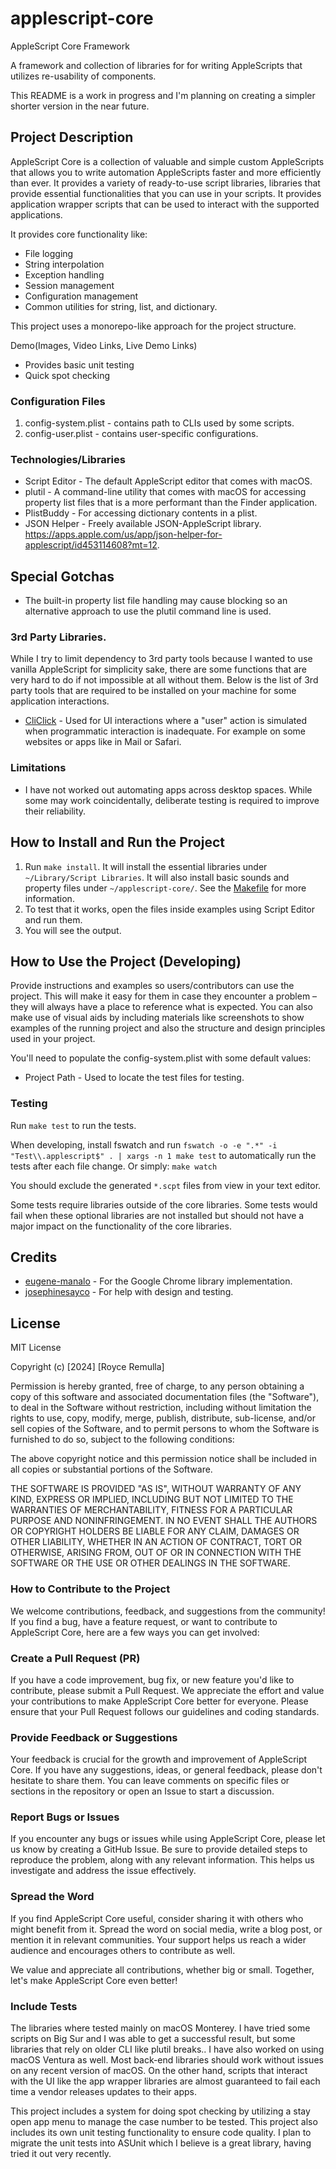 # applescript-core

AppleScript Core Framework

A framework and collection of libraries for for writing AppleScripts that utilizes re-usability of components.

This README is a work in progress and I'm planning on creating a simpler shorter version in the near future.

## Project Description

AppleScript Core is a collection of valuable and simple custom AppleScripts that allows you to write automation AppleScripts faster and more efficiently than ever. It provides a variety of ready-to-use script libraries, libraries that provide essential functionalities that you can use in your scripts. It provides application wrapper scripts that can be used to interact with the supported applications.

It provides core functionality like:

* File logging
* String interpolation
* Exception handling
* Session management
* Configuration management
* Common utilities for string, list, and dictionary.

This project uses a monorepo-like approach for the project structure.

Demo(Images, Video Links, Live Demo Links)

* Provides basic unit testing
* Quick spot checking

### Configuration Files

1.  config-system.plist - contains path to CLIs used by some scripts.
2.  config-user.plist - contains user-specific configurations.

### Technologies/Libraries

* Script Editor - The default AppleScript editor that comes with macOS.
* plutil - A command-line utility that comes with macOS for accessing property list files that is a more performant than the Finder application.
* PlistBuddy - For accessing dictionary contents in a plist.
* JSON Helper - Freely available JSON-AppleScript library.  https://apps.apple.com/us/app/json-helper-for-applescript/id453114608?mt=12.


## Special Gotchas

*   The built-in property list file handling may cause blocking so an alternative approach to use the plutil command line is used.

### 3rd Party Libraries.
While I try to limit dependency to 3rd party tools because I wanted to use vanilla AppleScript for simplicity sake, there are some functions that are very hard to do if not impossible at all without them. Below is the list of 3rd party tools that are required to be installed on your machine for some application interactions.

*   [CliClick](https://www.bluem.net/) - Used for UI interactions where a "user" action is simulated when programmatic interaction is inadequate. For example on some websites or apps like in Mail or Safari.

### Limitations

* I have not worked out automating apps across desktop spaces. While some may work coincidentally, deliberate testing is required to improve their reliability.

## How to Install and Run the Project

1. Run `make install`. It will install the essential libraries under `~/Library/Script Libraries`. It will also install basic sounds and property files under `~/applescript-core/`.  See the [Makefile](./Makefile) for more information.
2. To test that it works, open the files inside examples using Script Editor and run them.
3. You will see the output.

## How to Use the Project (Developing)

Provide instructions and examples so users/contributors can use the project. This will make it easy for them in case they encounter a problem – they will always have a place to reference what is expected.
You can also make use of visual aids by including materials like screenshots to show examples of the running project and also the structure and design principles used in your project.

You'll need to populate the config-system.plist with some default values:
*   Project Path - Used to locate the test files for testing.

### Testing

Run `make test` to run the tests.

When developing, install fswatch and run `fswatch -o -e ".*" -i "Test\\.applescript$" . | xargs -n 1 make test` to automatically run the tests after each file change. Or simply: `make watch`

You should exclude the generated `*.scpt` files from view in your text editor.

Some tests require libraries outside of the core libraries. Some tests would fail when these optional libraries are not installed but should not have a major impact on the functionality of the core libraries.

## Credits

* [eugene-manalo](https://github.com/eugene-manalo) - For the Google Chrome library implementation.
* [josephinesayco](https://github.com/josephinesayco) - For help with design and testing.


## License

MIT License

Copyright (c) [2024] [Royce Remulla]

Permission is hereby granted, free of charge, to any person obtaining a copy
of this software and associated documentation files (the "Software"), to deal
in the Software without restriction, including without limitation the rights
to use, copy, modify, merge, publish, distribute, sub-license, and/or sell
copies of the Software, and to permit persons to whom the Software is
furnished to do so, subject to the following conditions:

The above copyright notice and this permission notice shall be included in all
copies or substantial portions of the Software.

THE SOFTWARE IS PROVIDED "AS IS", WITHOUT WARRANTY OF ANY KIND, EXPRESS OR
IMPLIED, INCLUDING BUT NOT LIMITED TO THE WARRANTIES OF MERCHANTABILITY,
FITNESS FOR A PARTICULAR PURPOSE AND NONINFRINGEMENT. IN NO EVENT SHALL THE
AUTHORS OR COPYRIGHT HOLDERS BE LIABLE FOR ANY CLAIM, DAMAGES OR OTHER
LIABILITY, WHETHER IN AN ACTION OF CONTRACT, TORT OR OTHERWISE, ARISING FROM,
OUT OF OR IN CONNECTION WITH THE SOFTWARE OR THE USE OR OTHER DEALINGS IN THE
SOFTWARE.


### How to Contribute to the Project

We welcome contributions, feedback, and suggestions from the community! If you find a bug, have a feature request, or want to contribute to AppleScript Core, here are a few ways you can get involved:

### Create a Pull Request (PR)

If you have a code improvement, bug fix, or new feature you'd like to contribute, please submit a Pull Request. We appreciate the effort and value your contributions to make AppleScript Core better for everyone. Please ensure that your Pull Request follows our guidelines and coding standards.

### Provide Feedback or Suggestions

Your feedback is crucial for the growth and improvement of AppleScript Core. If you have any suggestions, ideas, or general feedback, please don't hesitate to share them. You can leave comments on specific files or sections in the repository or open an Issue to start a discussion.

### Report Bugs or Issues

If you encounter any bugs or issues while using AppleScript Core, please let us know by creating a GitHub Issue. Be sure to provide detailed steps to reproduce the problem, along with any relevant information. This helps us investigate and address the issue effectively.

### Spread the Word

If you find AppleScript Core useful, consider sharing it with others who might benefit from it. Spread the word on social media, write a blog post, or mention it in relevant communities. Your support helps us reach a wider audience and encourages others to contribute as well.

We value and appreciate all contributions, whether big or small. Together, let's make AppleScript Core even better!

### Include Tests

The libraries where tested mainly on macOS Monterey. I have tried some scripts on Big Sur and I was able to get a successful result, but some libraries that rely on older CLI like plutil breaks.. I have also worked on using macOS Ventura as well. Most back-end libraries should work without issues on any recent version of macOS. On the other hand, scripts that interact with the UI like the app wrapper libraries are almost guaranteed to fail each time a vendor releases updates to their apps.

This project includes a system for doing spot checking by utilizing a stay open app menu to manage the case number to be tested.
This project also includes its own unit testing functionality to ensure code quality. I plan to migrate the unit tests into ASUnit which I believe is a great library, having tried it out very recently.
